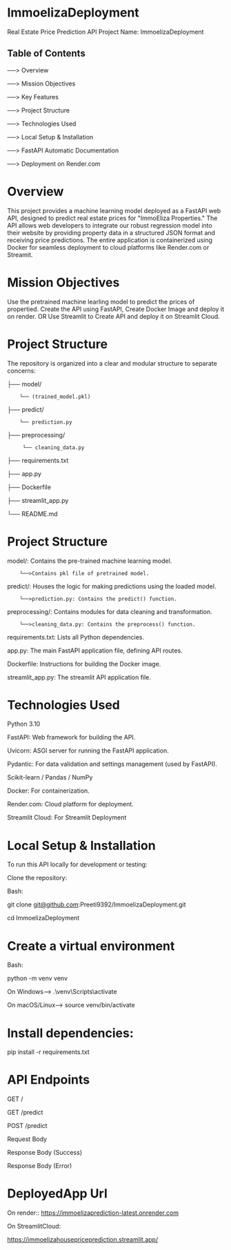 # ImmoelizaDeployment

Real Estate Price Prediction API
Project Name: ImmoelizaDeployment
## Table of Contents
──> Overview

──> Mission Objectives

──> Key Features

──> Project Structure

──> Technologies Used

──> Local Setup & Installation

──> FastAPI Automatic Documentation

──> Deployment on Render.com


# Overview
This project provides a machine learning model deployed as a FastAPI web API, designed to predict real estate prices for "ImmoEliza Properties." The API allows web developers to integrate our robust regression model into their website by providing property data in a structured JSON format and receiving price predictions. The entire application is containerized using Docker for seamless deployment to cloud platforms like Render.com or Streamit.

# Mission Objectives
Use the pretrained machine learling model to predict the prices of propertied. Create the API using FastAPI, Create Docker Image and deploy it on render. OR
Use Streamlit to Create API and deploy it on Streamlit Cloud.

# Project Structure
The repository is organized into a clear and modular structure to separate concerns:

├── model/

        └── (trained_model.pkl)

├── predict/

        └── prediction.py

├── preprocessing/

         └── cleaning_data.py

├── requirements.txt

├── app.py

├── Dockerfile

├── streamlit_app.py

└── README.md

# Project Structure

model/: Contains the pre-trained machine learning model.

        └──>Contains pkl file of pretrained model.

predict/: Houses the logic for making predictions using the loaded model.

        └──>prediction.py: Contains the predict() function.

preprocessing/: Contains modules for data cleaning and transformation.

        └──>cleaning_data.py: Contains the preprocess() function.

requirements.txt: Lists all Python dependencies.

app.py: The main FastAPI application file, defining API routes.

Dockerfile: Instructions for building the Docker image.

streamlit_app.py: The streamlit API application file.

# Technologies Used

Python 3.10

FastAPI: Web framework for building the API.

Uvicorn: ASGI server for running the FastAPI application.

Pydantic: For data validation and settings management (used by FastAPI).

Scikit-learn / Pandas / NumPy

Docker: For containerization.

Render.com: Cloud platform for deployment.

Streamlit Cloud: For Streamlit Deployment

# Local Setup & Installation

To run this API locally for development or testing:

Clone the repository:

Bash:

git clone git@github.com:Preeti9392/ImmoelizaDeployment.git

cd ImmoelizaDeployment

# Create a virtual environment

Bash:

python -m venv venv

On Windows-->          .\venv\Scripts\activate

On macOS/Linux-->      source venv/bin/activate

# Install dependencies:

pip install -r requirements.txt

# API Endpoints

GET /

GET /predict

POST /predict

Request Body

Response Body (Success)

Response Body (Error)

# DeployedApp Url

On render::
https://immoelizaprediction-latest.onrender.com

On StreamlitCloud:

https://immoelizahousepriceprediction.streamlit.app/

